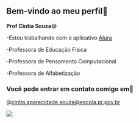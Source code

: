 ## Bem-vindo ao meu perfil💙
**Prof Cintia Souza**😅

-Estou trabalhando com o aplicativo [Alura](https://www.alura.com.br/)

-Professora de Educação Física

-Professora de Pensamento Computacional


-Professora de Alfabetização

### Você pode entrar em contato comigo em📧
@cintia.aparecidade.souza@escola.pr.gov.br

![](https://media.tenor.com/TYCbI2n0JJsAAAAM/meme.gif) 
